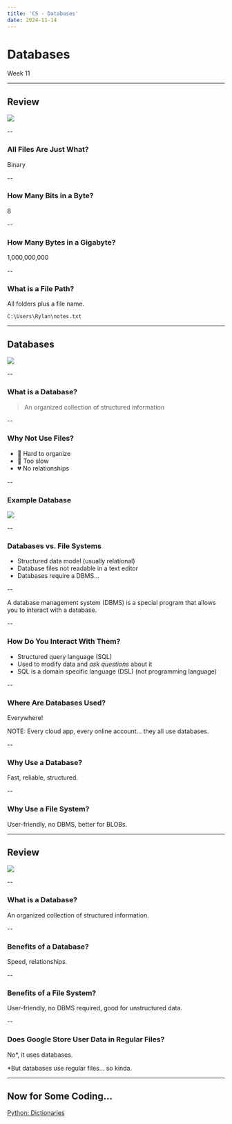 ```yaml
---
title: 'CS - Databases'
date: 2024-11-14
---
```


# Databases <!-- .element: class="r-fit-text" -->

Week 11

---

## Review

![](https://media0.giphy.com/media/v1.Y2lkPTc5MGI3NjExYzBwZGN3cTZpMWt3czd2NDN6ejVsb2Q3enhieGp1bGJ6cGk1OWppYiZlcD12MV9naWZzX3NlYXJjaCZjdD1n/n4A8i9oVJDIOY/200.webp) <!-- .element: style="height:400px" -->

--

### All Files Are Just What?

Binary <!-- .element: class="fragment" -->

--

### How Many Bits in a Byte?

8 <!-- .element: class="fragment" -->

--

### How Many Bytes in a Gigabyte?

1,000,000,000 <!-- .element: class="fragment" -->

--

### What is a File Path?

All folders plus a file name. <!-- .element: class="fragment" -->

`C:\Users\Rylan\notes.txt` <!-- .element: class="fragment" -->

---

## Databases

![](https://external-content.duckduckgo.com/iu/?u=https%3A%2F%2Fpnghq.com%2Fwp-content%2Fuploads%2Fred-database-icon-transparent-background.png&f=1&nofb=1&ipt=21b4c61fc6e5ed747458b911e978ce48cbf0f9723be8c462a640a9d0bbdad5c3&ipo=images) <!-- .element: style="height:400px" -->

--

### What is a Database?

> An organized collection of structured information
<!-- .element: class="fragment" -->

--

### Why Not Use Files?

- 🤔 Hard to organize <!-- .element: class="fragment" -->
- 🐢 Too slow <!-- .element: class="fragment" -->
- 💔 No relationships <!-- .element: class="fragment" -->

--

### Example Database

![](https://external-content.duckduckgo.com/iu/?u=https%3A%2F%2Fermodelexample.com%2Fwp-content%2Fuploads%2F2020%2F11%2Fmore-on-entity-relationship-diagrams-david-tsai-medium-1.png&f=1&nofb=1&ipt=16d1489dde6e6019ac1964eb542b1b5286a211a0f60a8311444db15ebe0135cf&ipo=images) <!-- .element: style="height:400px" -->

--

### Databases vs. File Systems

- Structured data model (usually relational) <!-- .element: class="fragment" -->
- Database files not readable in a text editor <!-- .element: class="fragment" -->
- Databases require a DBMS... <!-- .element: class="fragment" -->

--

A database management system (DBMS) is a special program that allows you to interact with a database.

--

### How Do You Interact With Them?

- Structured query language (SQL)
- Used to modify data and _ask questions_ about it
- SQL is a domain specific language (DSL) (not programming language)

--

### Where Are Databases Used?

Everywhere! <!-- .element: class="fragment" -->

NOTE: Every cloud app, every online account... they all use databases.

--

### Why Use a Database?

Fast, reliable, structured. <!-- .element: class="fragment" -->

--

### Why Use a File System?

User-friendly, no DBMS, better for BLOBs. <!-- .element: class="fragment" -->

---

## Review

![](https://media4.giphy.com/media/v1.Y2lkPTc5MGI3NjExNWQycjg1aTdtaGtsOGs4am00ZWIwZmpkcmhlNGY5MzI0eG41eTU2biZlcD12MV9naWZzX3NlYXJjaCZjdD1n/3H4YmeYZ6sx3rbvO9r/100.webp) <!-- .element: style="height:400px" -->

--

### What is a Database?

An organized collection of structured information. <!-- .element: class="fragment" -->

--

### Benefits of a Database?

Speed, relationships. <!-- .element: class="fragment" -->

--

### Benefits of a File System?

User-friendly, no DBMS required, good for unstructured data. <!-- .element: class="fragment" -->

--

### Does Google Store User Data in Regular Files?

No\*, it uses databases. <!-- .element: class="fragment" -->

\*But databases use regular files... so kinda. <!-- .element: class="fragment" -->

---

## Now for Some Coding... <!-- .element: class="r-fit-text" -->

[Python: Dictionaries](/2024/fall/computer-science/slides/python-dictionaries)
